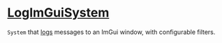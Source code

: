 # [LogImGuiSystem](LogImGuiSystem.hpp)

`System` that [logs](../../components/functions/Log.md) messages to an ImGui window, with configurable filters.